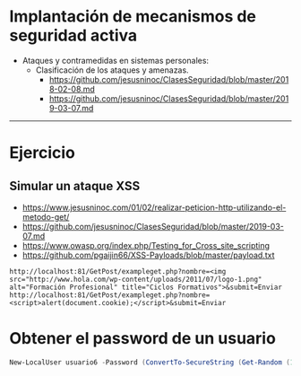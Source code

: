 # Implantación de mecanismos de seguridad activa
- Ataques y contramedidas en sistemas personales:
  - Clasificación de los ataques y amenazas.
    * https://github.com/jesusninoc/ClasesSeguridad/blob/master/2018-02-08.md
    * https://github.com/jesusninoc/ClasesSeguridad/blob/master/2019-03-07.md

--------------------

# Ejercicio
## Simular un ataque XSS
* https://www.jesusninoc.com/01/02/realizar-peticion-http-utilizando-el-metodo-get/
* https://github.com/jesusninoc/ClasesSeguridad/blob/master/2019-03-07.md
* https://www.owasp.org/index.php/Testing_for_Cross_site_scripting
* https://github.com/pgaijin66/XSS-Payloads/blob/master/payload.txt
```
http://localhost:81/GetPost/exampleget.php?nombre=<img src="http://www.hola.com/wp-content/uploads/2011/07/logo-1.png" alt="Formación Profesional" title="Ciclos Formativos">&submit=Enviar
http://localhost:81/GetPost/exampleget.php?nombre=<script>alert(document.cookie);</script>&submit=Enviar
```

# Obtener el password de un usuario
```PowerShell
New-LocalUser usuario6 -Password (ConvertTo-SecureString (Get-Random (1..100000)) -asplaintext -force)
```
